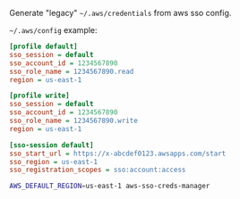 Generate "legacy" `~/.aws/credentials` from aws sso config.

`~/.aws/config` example:
```ini
[profile default]
sso_session = default
sso_account_id = 1234567890
sso_role_name = 1234567890.read
region = us-east-1

[profile write]
sso_session = default
sso_account_id = 1234567890
sso_role_name = 1234567890.write
region = us-east-1

[sso-session default]
sso_start_url = https://x-abcdef0123.awsapps.com/start
sso_region = us-east-1
sso_registration_scopes = sso:account:access
```

```bash
AWS_DEFAULT_REGION=us-east-1 aws-sso-creds-manager 
```